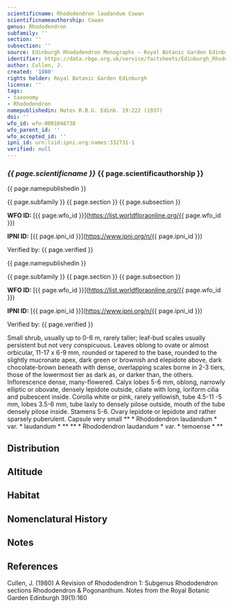 ```yaml
---
scientificname: Rhododendron laudandum Cowan
scientificnameauthorship: Cowan
genus: Rhododendron
subfamily: ''
section: ''
subsection: ''
source: Edinburgh Rhododendron Monographs – Royal Botanic Garden Edinburgh
identifier: https://data.rbge.org.uk/service/factsheets/Edinburgh_Rhododendron_Monographs.xhtml
author: Cullen, J.
created: '1980'
rights holder: Royal Botanic Garden Edinburgh
license: ''
tags:
- taxonomy
- Rhododendron
namepublishedin: Notes R.B.G. Edinb. 19:222 (1937)
doi: ''
wfo_id: wfo-0001048738
wfo_parent_id: ''
wfo_accepted_id: ''
ipni_id: urn:lsid:ipni.org:names:332731-1
verified: null
---
```

### _{{ page.scientificname }}_ {{ page.scientificauthorship }}
 {{ page.namepublishedin }}

{{ page.subfamily }} {{ page.section }} {{ page.subsection }}

**WFO ID:** [{{ page.wfo_id }}](https://list.worldfloraonline.org/{{ page.wfo_id }})

**IPNI ID:** [{{ page.ipni_id }}](https://www.ipni.org/n/{{ page.ipni_id }})

Verified by: {{ page.verified }}

 {{ page.namepublishedin }}

{{ page.subfamily }} {{ page.section }} {{ page.subsection }}

**WFO ID:** [{{ page.wfo_id }}](https://list.worldfloraonline.org/{{ page.wfo_id }})

**IPNI ID:** [{{ page.ipni_id }}](https://www.ipni.org/n/{{ page.ipni_id }})

Verified by: {{ page.verified }}



Small shrub, usually up to 0-6 m, rarely taller; leaf-bud scales usually persistent but not very conspicuous. Leaves oblong to ovate or almost orbicular, 11-17 x 6-9 mm, rounded or tapered to the base, rounded to the slightly mucronate apex, dark green or brownish and elepidote above, dark chocolate-brown beneath with dense, overlapping scales borne in 2-3 tiers, those of the lowermost tier as dark as, or darker than, the others. Inflorescence dense, many-flowered. Calyx lobes 5-6 mm, oblong, narrowly elliptic or obovate, densely lepidote outside, ciliate with long, loriform cilia and pubescent inside. Corolla white or pink, rarely yellowish, tube 4.5-11 -5 mm, lobes 3.5-6 mm, tube laxly to densely pilose outside, mouth of the tube densely pilose inside. Stamens 5-6. Ovary lepidote or lepidote and rather sparsely puberulent. Capsule very small ** * Rhododendron laudandum * var. * laudandum * ** ** * Rhododendron laudandum * var. * temoense * **

## Distribution


## Altitude


## Habitat


## Nomenclatural History

                       
## Notes


## References

Cullen, J. (1980) A Revision of Rhododendron 1: Subgenus Rhododendron sections Rhododendron & Pogonanthum. Notes from the Royal Botanic Garden Edinburgh 39(1):160
